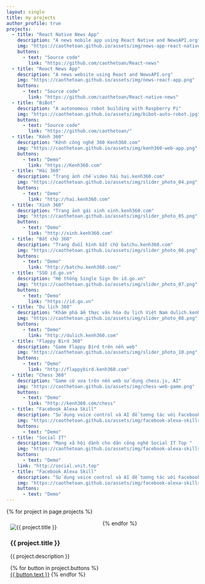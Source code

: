 ```yaml
---
layout: single
title: my projects
author_profile: true
projects:
  - title: "React Native News App"
    description: "A news mobile app using React Native and NewsAPI.org"
    img: "https://caothetoan.github.io/assets/img/news-app-react-native.png"
    buttons:
      - text: "Source code"
        link: "https://github.com/caothetoan/React-news"
  - title: "React News App"
    description: "A news website using React and NewsAPI.org"
    img: "https://caothetoan.github.io/assets/img/news-react-app.png"
    buttons:
      - text: "Source code"
        link: "https://github.com/caothetoan/React-native-news"
  - title: "BiBot"
    description: "A autonomous robot building with Raspberry Pi"
    img: "https://caothetoan.github.io/assets/img/bibot-auto-robot.jpg"
    buttons:
      - text: "Source code"
        link: "https://github.com/caothetoan/"
  - title: "Kênh 360"
    description: "Kênh công nghệ 360 Kenh360.com"
    img: "https://caothetoan.github.io/assets/img/kenh360-web-app.png"
    buttons:
      - text: "Demo"
        link: "https://Kenh360.com"
  - title: "Hài 360"
    description: "Trang ảnh chế video hài hai.kenh360.com"
    img: "https://caothetoan.github.io/assets/img/slider_photo_04.png"
    buttons:
      - text: "Demo"
        link: "http://hai.kenh360.com"
  - title: "Xinh 360"
    description: "Trang ảnh gái xinh xinh.kenh360.com"
    img: "https://caothetoan.github.io/assets/img/slider_photo_05.png"
    buttons:
      - text: "Demo"
        link: "http://xinh.kenh360.com"
  - title: "Bắt chữ 360"
    description: "Trang đuổi hình bắt chữ batchu.kenh360.com"
    img: "https://caothetoan.github.io/assets/img/slider_photo_06.png"
    buttons:
      - text: "Demo"
        link: "http://batchu.kenh360.com/"
  - title: "SSO id.go.vn"
    description: "Hệ thống Single Sign On id.go.vn"
    img: "https://caothetoan.github.io/assets/img/slider_photo_07.png"
    buttons:
      - text: "Demo"
        link: "https://id.go.vn"
  - title: "Du lịch 360"
    description: "Khám phá ẩm thực văn hóa du lịch Việt Nam dulich.kenh360.com"
    img: "https://caothetoan.github.io/assets/img/slider_photo_08.png"
    buttons:
      - text: "Demo"
        link: "http://dulich.kenh360.com"
  - title: "Flappy Bird 360"
    description: "Game Flappy Bird trên nền web"
    img: "https://caothetoan.github.io/assets/img/slider_photo_10.png"
    buttons:
      - text: "Demo"
        link: "http://flappybird.kenh360.com"
  - title: "Chess 360"
    description: "Game cờ vưa trên nền web sử dụng chess.js, AI"
    img: "https://caothetoan.github.io/assets/img/chess-web-game.png"
    buttons:
      - text: "Demo"
        link: "http://kenh360.com/chess"
  - title: "Facebook Alexa Skill"
    description: "Sử dụng voice control và AI để tương tác với Facebook qua Alexa device"
    img: "https://caothetoan.github.io/assets/img/facebook-alexa-skills.jpg"
    buttons:
      - text: "Demo"
  - title: "Social IT"
    description: "Mạng xã hội dành cho dân công nghệ Social IT Top "
    img: "https://caothetoan.github.io/assets/img/facebook-alexa-skills.jpg"
    buttons:
      - text: "Demo"
	link: "http://social.vnit.top"
  - title: "Facebook Alexa Skill"
    description: "Sử dụng voice control và AI để tương tác với Facebook qua Alexa device"
    img: "https://caothetoan.github.io/assets/img/facebook-alexa-skills.jpg"
    buttons:
      - text: "Demo"
---
```

<style media="screen">
  .project {
    width: 50%;
    max-width: 500px;
    float: left;
    padding: 10px;
    box-sizing: border-box;
}
</style>

{% for project in page.projects %}
<div class="project">
  <div class="thumbnail">
    <img src="{{ project.img }}" alt="{{ project.title }}">
  </div>
  <div class="caption">
    <h3>{{ project.title }}</h3>
    <p>{{ project.description }}</p>
      <p>
        {% for button in project.buttons %}
        <a href="{{ button.link }}" class="btn btn-primary" role="button">{{ button.text }}</a>
        {% endfor %}
      </p>
  </div>
</div>
{% endfor %}

